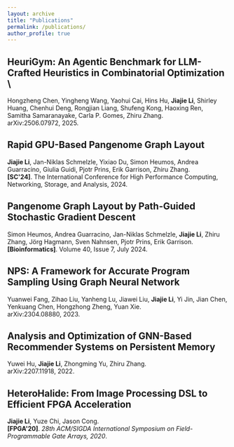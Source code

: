 ```yaml
---
layout: archive
title: "Publications"
permalink: /publications/
author_profile: true
---
```


## HeuriGym: An Agentic Benchmark for LLM-Crafted Heuristics in Combinatorial Optimization [<i class="fas fa-file-pdf fa-lg"></i>](https://arxiv.org/pdf/2506.07972) [<i class="fab fa-github fa-lg"></i>](https://github.com/cornell-zhang/heurigym) \
Hongzheng Chen, Yingheng Wang, Yaohui Cai, Hins Hu, **Jiajie Li**, Shirley Huang, Chenhui Deng, Rongjian Liang, Shufeng Kong, Haoxing Ren, Samitha Samaranayake, Carla P. Gomes, Zhiru Zhang. \
arXiv:2506.07972, 2025. 

## Rapid GPU-Based Pangenome Graph Layout [<i class="fas fa-file-pdf fa-lg"></i>](https://dl-acm-org.proxy.library.cornell.edu/doi/pdf/10.1109/SC41406.2024.00035) [<i class="fab fa-github fa-lg"></i>](https://github.com/pangenome/odgi)
**Jiajie Li**, Jan-Niklas Schmelzle, Yixiao Du, Simon Heumos, Andrea Guarracino, Giulia Guidi, Pjotr Prins, Erik Garrison, Zhiru Zhang. \
**[SC'24]**. The International Conference for High Performance
Computing, Networking, Storage, and Analysis, 2024. 


## Pangenome Graph Layout by Path-Guided Stochastic Gradient Descent [<i class="fas fa-file-pdf fa-lg"></i>](https://doi.org/10.1093/bioinformatics/btae363) [<i class="fab fa-github fa-lg"></i>](https://github.com/pangenome/odgi)
Simon Heumos, Andrea Guarracino, Jan-Niklas Schmelzle, **Jiajie Li**, Zhiru Zhang, Jörg Hagmann, Sven Nahnsen, Pjotr Prins, Erik Garrison. \
**[Bioinformatics]**. Volume 40, Issue 7, July 2024. 



## NPS: A Framework for Accurate Program Sampling Using Graph Neural Network [<i class="fas fa-file-pdf fa-lg"></i>](https://arxiv.org/pdf/2304.08880.pdf)
Yuanwei Fang, Zihao Liu, Yanheng Lu, Jiawei Liu, **Jiajie Li**, Yi Jin, Jian Chen, Yenkuang Chen, Hongzhong Zheng, Yuan Xie. \
arXiv:2304.08880, 2023. 



## Analysis and Optimization of GNN-Based Recommender Systems on Persistent Memory [<i class="fas fa-file-pdf fa-lg"></i>](https://arxiv.org/pdf/2207.11918.pdf)
Yuwei Hu, **Jiajie Li**, Zhongming Yu, Zhiru Zhang. \
arXiv:2207.11918, 2022. 



## HeteroHalide: From Image Processing DSL to Efficient FPGA Acceleration [<i class="fas fa-file-pdf fa-lg"></i>](https://dl.acm.org/doi/pdf/10.1145/3373087.3375320) [<i class="fab fa-github fa-lg"></i>](https://github.com/UCLA-VAST/heterohalide)
**Jiajie Li**, Yuze Chi, Jason Cong. \
**[FPGA'20]**. _28th ACM/SIGDA International Symposium on Field-Programmable Gate Arrays, 2020_.




